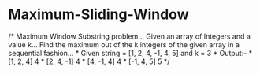 # Maximum-Sliding-Window
/* Maximum Window Substring problem... Given an array of Integers and a value k... Find the maximum out of the k integers of the given array in a sequential fashion...  * Given string = [1, 2, 4, -1, 4, 5] and k = 3  * Output:-  * [1, 2, 4]   4  * [2, 4, -1]  4  * [4, -1, 4]  4  * [-1, 4, 5]  5 */

